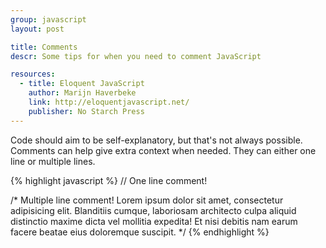 ```yaml
---
group: javascript
layout: post

title: Comments
descr: Some tips for when you need to comment JavaScript

resources:
  - title: Eloquent JavaScript
    author: Marijn Haverbeke
    link: http://eloquentjavascript.net/
    publisher: No Starch Press
---
```


Code should aim to be self-explanatory, but that's not always possible. Comments can help give extra context when needed. They can either one line or multiple lines.

{% highlight javascript %}
// One line comment!

/*
    Multiple line comment!
    Lorem ipsum dolor sit amet, consectetur adipisicing elit. Blanditiis cumque, laboriosam architecto culpa aliquid distinctio maxime dicta vel mollitia expedita! Et nisi debitis nam earum facere beatae eius doloremque suscipit.
*/
{% endhighlight %}
